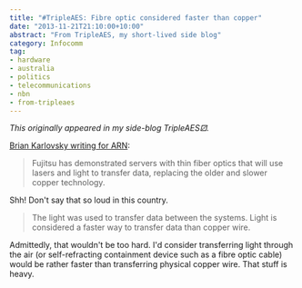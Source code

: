 ```yaml
---
title: "#TripleAES: Fibre optic considered faster than copper"
date: "2013-11-21T21:10:00+10:00"
abstract: "From TripleAES, my short-lived side blog"
category: Infocomm
tag:
- hardware
- australia
- politics
- telecommunications
- nbn
- from-tripleaes
---
```

*This originally appeared in my side-blog TripleAES⚂.*

[Brian Karlovsky writing for ARN]\:

> Fujitsu has demonstrated servers with thin fiber optics that will use lasers and light to transfer data, replacing the older and slower copper technology.

Shh! Don't say that so loud in this country.

> The light was used to transfer data between the systems. Light is considered a faster way to transfer data than copper wire.

Admittedly, that wouldn't be too hard. I'd consider transferring light through the air (or self-refracting containment device such as a fibre optic cable) would be rather faster than transferring physical copper wire. That stuff is heavy.

[Brian Karlovsky writing for ARN]: http://www.arnnet.com.au/article/532466/fujitsu_channels_light_laser_accelerate_data_transfer_/

